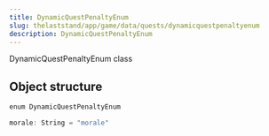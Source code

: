 ```yaml
---
title: DynamicQuestPenaltyEnum
slug: thelaststand/app/game/data/quests/dynamicquestpenaltyenum
description: DynamicQuestPenaltyEnum
---
```


DynamicQuestPenaltyEnum class

## Object structure

```scala
enum DynamicQuestPenaltyEnum

morale: String = "morale"

```
